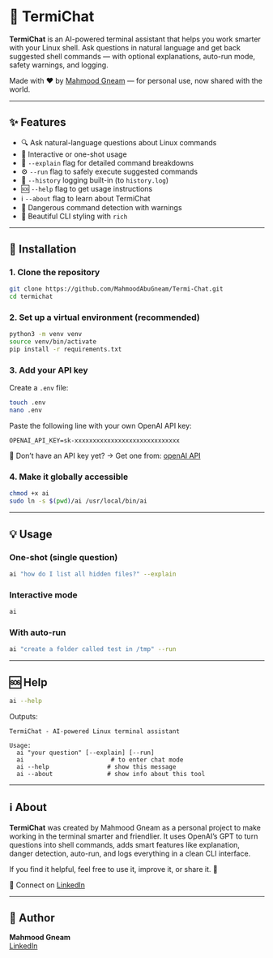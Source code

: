 # 🧠 TermiChat

**TermiChat** is an AI-powered terminal assistant that helps you work smarter with your Linux shell. Ask questions in natural language and get back suggested shell commands — with optional explanations, auto-run mode, safety warnings, and logging.

Made with ❤️ by [Mahmood Gneam](https://www.linkedin.com/in/mahmoodgneam/) — for personal use, now shared with the world.

---

## ✨ Features

- 🔍 Ask natural-language questions about Linux commands
- 💬 Interactive or one-shot usage
- 🧠 `--explain` flag for detailed command breakdowns
- ⚙️ `--run` flag to safely execute suggested commands
- 📜 `--history` logging built-in (to `history.log`)
- 🆘 `--help` flag to get usage instructions
- ℹ️ `--about` flag to learn about TermiChat
- 🔐 Dangerous command detection with warnings
- 🎨 Beautiful CLI styling with `rich`

---

## 🚀 Installation

### 1. Clone the repository
```bash
git clone https://github.com/MahmoodAbuGneam/Termi-Chat.git
cd termichat
```

### 2. Set up a virtual environment (recommended)
```bash
python3 -m venv venv
source venv/bin/activate
pip install -r requirements.txt
```

### 3. Add your API key
Create a `.env` file:
```bash
touch .env
nano .env
```
Paste the following line with your own OpenAI API key:
```
OPENAI_API_KEY=sk-xxxxxxxxxxxxxxxxxxxxxxxxxxxxx
```
🔐 Don’t have an API key yet?
→ Get one from: [openAI API](https://platform.openai.com/account/api-keys)

### 4. Make it globally accessible
```bash
chmod +x ai
sudo ln -s $(pwd)/ai /usr/local/bin/ai
```

---

## 💡 Usage

### One-shot (single question)
```bash
ai "how do I list all hidden files?" --explain
```

### Interactive mode
```bash
ai
```

### With auto-run
```bash
ai "create a folder called test in /tmp" --run
```

---

## 🆘 Help
```bash
ai --help
```
Outputs:
```
TermiChat - AI-powered Linux terminal assistant

Usage:
  ai "your question" [--explain] [--run]
  ai                        # to enter chat mode
  ai --help                # show this message
  ai --about               # show info about this tool
```

---

## ℹ️ About
**TermiChat** was created by Mahmood Gneam as a personal project to make working in the terminal smarter and friendlier. It uses OpenAI’s GPT to turn questions into shell commands, adds smart features like explanation, danger detection, auto-run, and logs everything in a clean CLI interface.

If you find it helpful, feel free to use it, improve it, or share it. 🙌

📇 Connect on [LinkedIn](https://www.linkedin.com/in/mahmoodgneam/)

---

## 🧔 Author
**Mahmood Gneam**  
[LinkedIn](https://www.linkedin.com/in/mahmoodgneam/)

